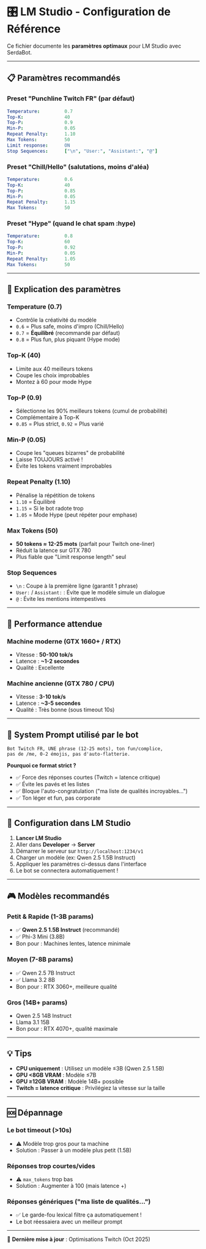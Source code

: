 # 🎛️ LM Studio - Configuration de Référence

Ce fichier documente les **paramètres optimaux** pour LM Studio avec SerdaBot.

---

## 📋 Paramètres recommandés

### **Preset "Punchline Twitch FR" (par défaut)**

```yaml
Temperature:         0.7
Top-K:               40
Top-P:               0.9
Min-P:               0.05
Repeat Penalty:      1.10
Max Tokens:          50
Limit response:      ON
Stop Sequences:      ["\n", "User:", "Assistant:", "@"]
```

### **Preset "Chill/Hello" (salutations, moins d'aléa)**

```yaml
Temperature:         0.6
Top-K:               40
Top-P:               0.85
Min-P:               0.05
Repeat Penalty:      1.15
Max Tokens:          50
```

### **Preset "Hype" (quand le chat spam :hype)**

```yaml
Temperature:         0.8
Top-K:               60
Top-P:               0.92
Min-P:               0.05
Repeat Penalty:      1.05
Max Tokens:          50
```

---

## 🎯 Explication des paramètres

### **Temperature (0.7)**
- Contrôle la créativité du modèle
- `0.6` = Plus safe, moins d'impro (Chill/Hello)
- `0.7` = **Équilibré** (recommandé par défaut)
- `0.8` = Plus fun, plus piquant (Hype mode)

### **Top-K (40)**
- Limite aux 40 meilleurs tokens
- Coupe les choix improbables
- Montez à 60 pour mode Hype

### **Top-P (0.9)**
- Sélectionne les 90% meilleurs tokens (cumul de probabilité)
- Complémentaire à Top-K
- `0.85` = Plus strict, `0.92` = Plus varié

### **Min-P (0.05)**
- Coupe les "queues bizarres" de probabilité
- Laisse TOUJOURS activé !
- Évite les tokens vraiment improbables

### **Repeat Penalty (1.10)**
- Pénalise la répétition de tokens
- `1.10` = Équilibré
- `1.15` = Si le bot radote trop
- `1.05` = Mode Hype (peut répéter pour emphase)

### **Max Tokens (50)**
- **50 tokens ≈ 12-25 mots** (parfait pour Twitch one-liner)
- Réduit la latence sur GTX 780
- Plus fiable que "Limit response length" seul

### **Stop Sequences**
- `\n` : Coupe à la première ligne (garantit 1 phrase)
- `User:` / `Assistant:` : Évite que le modèle simule un dialogue
- `@` : Évite les mentions intempestives

---

## 🚀 Performance attendue

### **Machine moderne** (GTX 1660+ / RTX)
- Vitesse : **50-100 tok/s**
- Latence : **~1-2 secondes**
- Qualité : Excellente

### **Machine ancienne** (GTX 780 / CPU)
- Vitesse : **3-10 tok/s**
- Latence : **~3-5 secondes**
- Qualité : Très bonne (sous timeout 10s)

---

## 📝 System Prompt utilisé par le bot

```
Bot Twitch FR, UNE phrase (12-25 mots), ton fun/complice,
pas de /me, 0-2 émojis, pas d'auto-flatterie.
```

**Pourquoi ce format strict ?**
- ✅ Force des réponses courtes (Twitch = latence critique)
- ✅ Évite les pavés et les listes
- ✅ Bloque l'auto-congratulation ("ma liste de qualités incroyables...")
- ✅ Ton léger et fun, pas corporate

---

## 🔧 Configuration dans LM Studio

1. **Lancer LM Studio**
2. Aller dans **Developer** → **Server**
3. Démarrer le serveur sur `http://localhost:1234/v1`
4. Charger un modèle (ex: Qwen 2.5 1.5B Instruct)
5. Appliquer les paramètres ci-dessus dans l'interface
6. Le bot se connectera automatiquement !

---

## 🎮 Modèles recommandés

### **Petit & Rapide** (1-3B params)
- ✅ **Qwen 2.5 1.5B Instruct** (recommandé)
- ✅ Phi-3 Mini (3.8B)
- Bon pour : Machines lentes, latence minimale

### **Moyen** (7-8B params)
- ✅ Qwen 2.5 7B Instruct
- ✅ Llama 3.2 8B
- Bon pour : RTX 3060+, meilleure qualité

### **Gros** (14B+ params)
- Qwen 2.5 14B Instruct
- Llama 3.1 15B
- Bon pour : RTX 4070+, qualité maximale

---

## 💡 Tips

- **CPU uniquement** : Utilisez un modèle ≤3B (Qwen 2.5 1.5B)
- **GPU <8GB VRAM** : Modèle ≤7B
- **GPU ≥12GB VRAM** : Modèle 14B+ possible
- **Twitch = latence critique** : Privilégiez la vitesse sur la taille

---

## 🆘 Dépannage

### Le bot timeout (>10s)
- ⚠️ Modèle trop gros pour ta machine
- Solution : Passer à un modèle plus petit (1.5B)

### Réponses trop courtes/vides
- ⚠️ `max_tokens` trop bas
- Solution : Augmenter à 100 (mais latence +)

### Réponses génériques ("ma liste de qualités...")
- ✅ Le garde-fou lexical filtre ça automatiquement !
- Le bot réessaiera avec un meilleur prompt

---

📅 **Dernière mise à jour** : Optimisations Twitch (Oct 2025)
